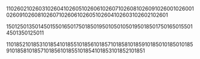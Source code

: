 1102602102603102604102605102606102607102608102609102600102600102609102608102607102606102605102604102603102602102601

15012501350145015501650175018501950105010501950185017501650155014501350125011

1101852101853101854101855101856101857101858101859101850101850101859101858101857101856101855101854101853101852101851
